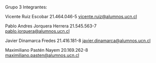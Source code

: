 Grupo 3
Integrantes:

Vicente Ruiz Escobar 
21.464.046-5
vicente.ruiz@alumnos.ucn.cl

Pablo Andres Jorquera Herrera 
21.545.563-7
pablo.jorquera@alumnos.ucn.cl

Javier Dinamarca Fredes 
21.416.181-8
javier.dinamarca@alumnos.ucn.cl	

Maximiliano Pastén Nayem
20.169.262-8
maximiliano.pasten@alumnos.ucn.cl
